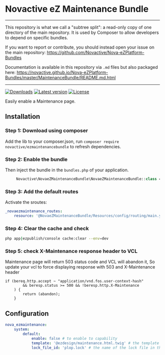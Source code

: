# Novactive eZ Maintenance Bundle

----

This repository is what we call a "subtree split": a read-only copy of one directory of the main repository. 
It is used by Composer to allow developers to depend on specific bundles.

If you want to report or contribute, you should instead open your issue on the main repository: https://github.com/Novactive/Nova-eZPlatform-Bundles

Documentation is available in this repository via `.md` files but also packaged here: https://novactive.github.io/Nova-eZPlatform-Bundles/master/MaintenanceBundle/README.md.html

----


[![Downloads](https://img.shields.io/packagist/dt/novactive/ezmaintenancebundle.svg?style=flat-square)](https://packagist.org/packages/novactive/ezmaintenance)
[![Latest version](https://img.shields.io/github/release/Novactive/NovaeZMaintenanceBundle.svg?style=flat-square)](https://github.com/Novactive/NovaeZMaintenanceBundle/releases)
[![License](https://img.shields.io/packagist/l/novactive/ezmaintenancebundle?style=flat-square)](LICENSE)

Easily enable a Maintenance page.


## Installation

### Step 1: Download using composer

Add the lib to your composer.json, run `composer require novactive/ezmaintenancebundle` to refresh dependencies.

### Step 2: Enable the bundle

Then inject the bundle in the `bundles.php` of your application.

```php
     Novactive\NovaeZMaintenanceBundle\NovaeZMaintenanceBundle::class => [ 'all'=> true ],
```

### Step 3: Add the default routes

Activate the sroutes:

```yml
_novaezmaintenance_routes:
    resource: '@NovaeZMaintenanceBundle/Resources/config/routing/main.yaml'
```

### Step 4: Clear the cache and check

```bash
php app|ezpublish/console cache:clear --env=dev
```

### Step 5: check X-Maintenance response header to VCL
Maintenance page will return 503 status code and VCL will abandon it,
So update your vcl to force displaying response with 503 and X-Maintenance header

```vcl
if (bereq.http.accept ~ "application/vnd.fos.user-context-hash"
        && beresp.status >= 500 && !beresp.http.X-Maintenance
    ) {
        return (abandon);
    }
```

## Configuration

```yaml
nova_ezmaintenance:
    system:
        default:
            enable: false # to enable to capability
            template: '@ezdesign/maintenance.html.twig' # the template you want as a maintenace page
            lock_file_id: 'plop.lock' # the name of the lock file in the cluster

```
